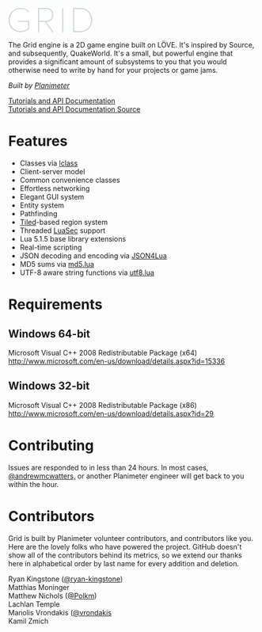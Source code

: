 ![Grid](/src/images/gui/logo.png?raw=true "Grid")

The Grid engine is a 2D game engine built on LÖVE. It's inspired by Source, and
subsequently, QuakeWorld. It's a small, but powerful engine that provides a
significant amount of subsystems to you that you would otherwise need to write
by hand for your projects or game jams.

*Built by [Planimeter](http://www.andrewmcwatters.com/planimeter/)*

[Tutorials and API Documentation](http://www.andrewmcwatters.com/grid/)  
[Tutorials and API Documentation Source](https://github.com/Planimeter/grid)

Features
========

* Classes via [lclass](https://github.com/andrewmcwatters/lclass "lclass")
* Client-server model
* Common convenience classes
* Effortless networking
* Elegant GUI system
* Entity system
* Pathfinding
* [Tiled](http://www.mapeditor.org/ "Tiled")-based region system
* Threaded [LuaSec](https://github.com/brunoos/luasec "LuaSec") support
* Lua 5.1.5 base library extensions
* Real-time scripting
* JSON decoding and encoding via [JSON4Lua](http://json.luaforge.net/ "JSON4Lua")
* MD5 sums via [md5.lua](https://github.com/kikito/md5.lua "md5.lua")
* UTF-8 aware string functions via [utf8.lua](http://www.curse.com/addons/wow/utf8 "utf8.lua")

Requirements
============

Windows 64-bit
--------------

Microsoft Visual C++ 2008 Redistributable Package (x64)  
http://www.microsoft.com/en-us/download/details.aspx?id=15336

Windows 32-bit
--------------

Microsoft Visual C++ 2008 Redistributable Package (x86)  
http://www.microsoft.com/en-us/download/details.aspx?id=29

Contributing
============

Issues are responded to in less than 24 hours. In most cases, [@andrewmcwatters,](https://github.com/andrewmcwatters) or another Planimeter engineer will get back to you within the hour.

Contributors
============

Grid is built by Planimeter volunteer contributors, and contributors like you. Here are the lovely folks who have powered the project. GitHub doesn't show all of the contributors behind its metrics, so we extend our thanks here in alphabetical order by last name for every addition and deletion.

Ryan Kingstone ([@ryan-kingstone](https://github.com/ryan-kingstone))  
Matthias Moninger  
Matthew Nichols ([@Polkm](https://github.com/Polkm))  
Lachlan Temple  
Manolis Vrondakis ([@vrondakis](https://github.com/vrondakis)  
Kamil Zmich
